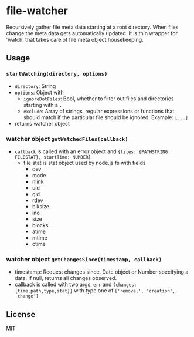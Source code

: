 # file-watcher

Recursively gather file meta data starting at a root directory. When files
change the meta data gets automatically updated. It is thin wrapper for 'watch'
that takes care of file meta object housekeeping.

## Usage

### `startWatching(directory, options)`

- `directory`: String
- `options`: Object with
  - `ignoreDotFiles`: Bool, whether to filter out files and directories starting with a `.`
  - `exclude`: Array of strings, regular expressions or functions that should
    match if the particular file should be ignored. Example: `[...]`
- returns watcher object

### watcher object `getWatchedFiles(callback)`

- `callback` is called with an error object and `{files: {PATHSTRING: FILESTAT}, startTime: NUMBER}`
  - file stat is stat object used by node.js fs with fields
    - dev
    - mode
    - nlink
    - uid
    - gid
    - rdev
    - blksize
    - ino
    - size
    - blocks
    - atime
    - mtime
    - ctime

### watcher object `getChangesSince(timestamp, callback)`

- timestamp: Request changes since. Date object or Number specifying a data. If null, returns all changes observed.
- callback is called with two args: `err` and `{changes: {time,path,type,stat}}` with type one of `['removal', 'creation', 'change']`

## License

[MIT](LICENSE)